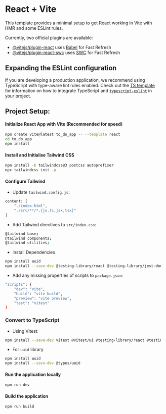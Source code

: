 # React + Vite

This template provides a minimal setup to get React working in Vite with HMR and some ESLint rules.

Currently, two official plugins are available:

- [@vitejs/plugin-react](https://github.com/vitejs/vite-plugin-react/blob/main/packages/plugin-react) uses [Babel](https://babeljs.io/) for Fast Refresh
- [@vitejs/plugin-react-swc](https://github.com/vitejs/vite-plugin-react/blob/main/packages/plugin-react-swc) uses [SWC](https://swc.rs/) for Fast Refresh

## Expanding the ESLint configuration

If you are developing a production application, we recommend using TypeScript with type-aware lint rules enabled. Check out the [TS template](https://github.com/vitejs/vite/tree/main/packages/create-vite/template-react-ts) for information on how to integrate TypeScript and [`typescript-eslint`](https://typescript-eslint.io) in your project.


## Project Setup:
#### Initialize React App with Vite (Recommended for speed)
```bash
npm create vite@latest to_do_app -- --template react
cd to_do_app
npm install
```

#### Install and Initialise Tailwind CSS
```bash
npm install -D tailwindcss@3 postcss autoprefixer
npx tailwindcss init -p
```

#### Configure Tailwind
- Update `tailwind.config.js`:
```bash
content: [
    "./index.html",
    "./src/**/*.{js,ts,jsx,tsx}"
]
```

- Add Tailwind directives to `src/index.css`:
```bash
@tailwind base;
@tailwind components;
@tailwind utilities;
```
- Install Dependencies
```bash
npm install uuid
npm install --save-dev @testing-library/react @testing-library/jest-dom vitest
```
- Add any missing properties of scripts to `package.json`:
```bash
"scripts": {
    "dev": "vite",
    "build": "vite build",
    "preview": "vite preview",
    "test": "vitest"
}
```
### Convert to TypeScript
- Using Vitest:
```bash
npm install --save-dev vitest @vitest/ui @testing-library/react @testing-library/jest-dom jsdom @types/jest
```
- For `uuid` library
```bash
npm install uuid
npm install --save-dev @types/uuid
```

#### Run the application locally
```bash
npm run dev
```

#### Build the application
```bash
npm run build
```